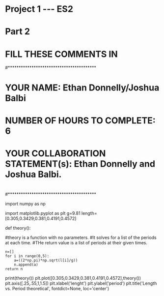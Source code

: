 # Project 1 --- ES2
# Part 2

# FILL THESE COMMENTS IN
#*****************************************
# YOUR NAME: Ethan Donnelly/Joshua Balbi
# NUMBER OF HOURS TO COMPLETE: 6
# YOUR COLLABORATION STATEMENT(s): Ethan Donnelly and Joshua Balbi.
#
#
#*****************************************

import numpy as np

import matplotlib.pyplot as plt
g=9.81
length=[0.305,0.3429,0.381,0.4191,0.4572]

def theory():

#theory is a function with no parameters.
#It solves for a list of the periods at each time.
#THe return value is a list of periods at their given times.

    n=[]
    for i in range(0,5):
        a=((2*np.pi)*np.sqrt(l[i]/g))
        n.append(a)
    return n


print(theory())
plt.plot([0.305,0.3429,0.381,0.4191,0.4572],theory())
plt.axis([.25,.55,1,1.5])
plt.xlabel('lenght')
plt.ylabel('period')
plt.title('Length vs. Period theoretical', fontdict=None, loc='center')

